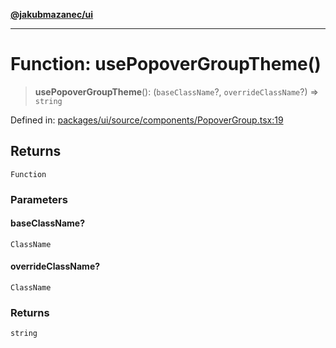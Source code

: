 [**@jakubmazanec/ui**](../README.md)

---

# Function: usePopoverGroupTheme()

> **usePopoverGroupTheme**(): (`baseClassName`?, `overrideClassName`?) => `string`

Defined in:
[packages/ui/source/components/PopoverGroup.tsx:19](https://github.com/jakubmazanec/tools/blob/66e975ab265618dba82f8e4c56654145b7ba4db7/packages/ui/source/components/PopoverGroup.tsx#L19)

## Returns

`Function`

### Parameters

#### baseClassName?

`ClassName`

#### overrideClassName?

`ClassName`

### Returns

`string`
